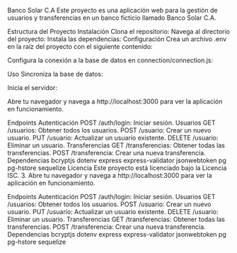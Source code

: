 Banco Solar C.A
Este proyecto es una aplicación web para la gestión de usuarios y transferencias en un banco ficticio llamado Banco Solar C.A.

Estructura del Proyecto
Instalación
Clona el repositorio:
Navega al directorio del proyecto:
Instala las dependencias:
Configuración
Crea un archivo .env en la raíz del proyecto con el siguiente contenido:

Configura la conexión a la base de datos en connection/connection.js:

Uso
Sincroniza la base de datos:

Inicia el servidor:

Abre tu navegador y navega a http://localhost:3000 para ver la aplicación en funcionamiento.

Endpoints
Autenticación
POST /auth/login: Iniciar sesión.
Usuarios
GET /usuarios: Obtener todos los usuarios.
POST /usuario: Crear un nuevo usuario.
PUT /usuario: Actualizar un usuario existente.
DELETE /usuario: Eliminar un usuario.
Transferencias
GET /transferencias: Obtener todas las transferencias.
POST /transferencia: Crear una nueva transferencia.
Dependencias
bcryptjs
dotenv
express
express-validator
jsonwebtoken
pg
pg-hstore
sequelize
Licencia
Este proyecto está licenciado bajo la Licencia ISC. 3. Abre tu navegador y navega a http://localhost:3000 para ver la aplicación en funcionamiento.

Endpoints
Autenticación
POST /auth/login: Iniciar sesión.
Usuarios
GET /usuarios: Obtener todos los usuarios.
POST /usuario: Crear un nuevo usuario.
PUT /usuario: Actualizar un usuario existente.
DELETE /usuario: Eliminar un usuario.
Transferencias
GET /transferencias: Obtener todas las transferencias.
POST /transferencia: Crear una nueva transferencia.
Dependencias
bcryptjs
dotenv
express
express-validator
jsonwebtoken
pg
pg-hstore
sequelize
